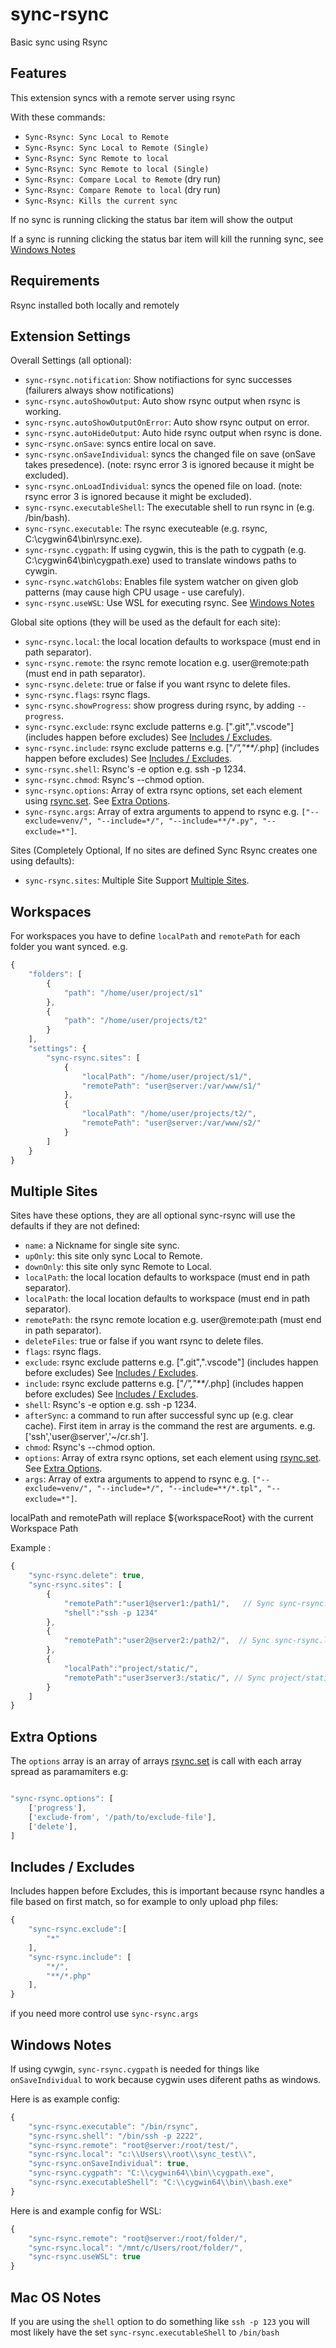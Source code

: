 # sync-rsync

Basic sync using Rsync

## Features

This extension syncs with a remote server using rsync

With these commands:

* `Sync-Rsync: Sync Local to Remote`
* `Sync-Rsync: Sync Local to Remote (Single)`
* `Sync-Rsync: Sync Remote to local`
* `Sync-Rsync: Sync Remote to local (Single)`
* `Sync-Rsync: Compare Local to Remote` (dry run)
* `Sync-Rsync: Compare Remote to local` (dry run)
* `Sync-Rsync: Kills the current sync`

If no sync is running clicking the status bar item will show the output

If a sync is running clicking the status bar item will kill the running sync, see [Windows Notes](#windows-notes)

## Requirements

Rsync installed both locally and remotely

## Extension Settings

Overall Settings (all optional):

* `sync-rsync.notification`: Show notifiactions for sync successes (failurers always show notifications)
* `sync-rsync.autoShowOutput`: Auto show rsync output when rsync is working.
* `sync-rsync.autoShowOutputOnError`: Auto show rsync output on error.
* `sync-rsync.autoHideOutput`: Auto hide rsync output when rsync is done.
* `sync-rsync.onSave`: syncs entire local on save.
* `sync-rsync.onSaveIndividual`: syncs the changed file on save (onSave takes presedence). (note: rsync error 3 is ignored because it might be excluded).
* `sync-rsync.onLoadIndividual`: syncs the opened file on load. (note: rsync error 3 is ignored because it might be excluded).
* `sync-rsync.executableShell`: The executable shell to run rsync in (e.g. /bin/bash).
* `sync-rsync.executable`: The rsync executeable (e.g. rsync, C:\cygwin64\bin\rsync.exe).
* `sync-rsync.cygpath`: If using cygwin, this is the path to cygpath (e.g. C:\cygwin64\bin\cygpath.exe) used to translate windows paths to cywgin.
* `sync-rsync.watchGlobs`: Enables file system watcher on given glob patterns (may cause high CPU usage - use carefuly).
* `sync-rsync.useWSL`: Use WSL for executing rsync. See [Windows Notes](#windows-notes)

Global site options (they will be used as the default for each site):

* `sync-rsync.local`: the local location defaults to workspace (must end in path separator).
* `sync-rsync.remote`: the rsync remote location e.g. user@remote:path (must end in path separator).
* `sync-rsync.delete`: true or false if you want rsync to delete files.
* `sync-rsync.flags`: rsync flags.
* `sync-rsync.showProgress`: show progress during rsync, by adding ```--progress```.
* `sync-rsync.exclude`: rsync exclude patterns e.g. [".git",".vscode"] (includes happen before excludes) See [Includes / Excludes](#includes--excludes).
* `sync-rsync.include`: rsync exclude patterns e.g. ["*/","**/*.php] (includes happen before excludes) See [Includes / Excludes](#includes--excludes).
* `sync-rsync.shell`: Rsync's -e option e.g. ssh -p 1234.
* `sync-rsync.chmod`: Rsync's --chmod option.
* `sync-rsync.options`: Array of extra rsync options, set each element using [rsync.set](https://github.com/mattijs/node-rsync#setoption-value). See [Extra Options](#extra-options).
* `sync-rsync.args`: Array of extra arguments to append to rsync e.g. ```["--exclude=venv/", "--include=*/", "--include=**/*.py", "--exclude=*"]```.

Sites (Completely Optional, If no sites are defined Sync Rsync creates one using defaults):

* `sync-rsync.sites`: Multiple Site Support [Multiple Sites](#multiple-sites).

## Workspaces

For workspaces you have to define ```localPath``` and ```remotePath``` for each folder you want synced. e.g.

```javascript
{
	"folders": [
		{
			"path": "/home/user/project/s1"
		},
		{
			"path": "/home/user/projects/t2"
		}
	],
	"settings": {
		"sync-rsync.sites": [
			{
				"localPath": "/home/user/project/s1/",
				"remotePath": "user@server:/var/www/s1/"
			},
			{
				"localPath": "/home/user/projects/t2/",
				"remotePath": "user@server:/var/www/s2/"
			}
		]
	}
}
```

## Multiple Sites

Sites have these options, they are all optional sync-rsync will use the defaults if they are not defined:

* `name`: a Nickname for single site sync.
* `upOnly`: this site only sync Local to Remote.
* `downOnly`: this site only sync Remote to Local.
* `localPath`: the local location defaults to workspace (must end in path separator).
* `localPath`: the local location defaults to workspace (must end in path separator).
* `remotePath`: the rsync remote location e.g. user@remote:path (must end in path separator).
* `deleteFiles`: true or false if you want rsync to delete files.
* `flags`: rsync flags.
* `exclude`: rsync exclude patterns e.g. [".git",".vscode"] (includes happen before excludes) See [Includes / Excludes](#includes--excludes).
* `include`: rsync exclude patterns e.g. ["*/","**/*.php] (includes happen before excludes) See [Includes / Excludes](#includes--excludes).
* `shell`: Rsync's -e option e.g. ssh -p 1234.
* `afterSync`: a command to run after successful sync up (e.g. clear cache). First item in array is the command the rest are arguments. e.g.  ['ssh','user@server','~/cr.sh'].
* `chmod`: Rsync's --chmod option.
* `options`: Array of extra rsync options, set each element using [rsync.set](https://github.com/mattijs/node-rsync#setoption-value). See [Extra Options](#extra-options).
* `args`: Array of extra arguments to append to rsync e.g. ```["--exclude=venv/", "--include=*/", "--include=**/*.tpl", "--exclude=*"]```.

localPath and remotePath will replace ${workspaceRoot} with the current Workspace Path

Example :

```javascript
{
    "sync-rsync.delete": true,
    "sync-rsync.sites": [
        {
            "remotePath":"user1@server1:/path1/",   // Sync sync-rsync.local to user1@server1:/path1/ using port 1234
            "shell":"ssh -p 1234"
        },
        {
            "remotePath":"user2@server2:/path2/",  // Sync sync-rsync.local to user2@server2:/path2/
        },
        {
            "localPath":"project/static/",
            "remotePath":"user3server3:/static/", // Sync project/static/ to user3@server3:/static/
        }
    ]
}
```

## Extra Options

The `options` array is an array of arrays [rsync.set](https://github.com/mattijs/node-rsync#setoption-value) is call with each array spread as paramamiters e.g:

```javascript

"sync-rsync.options": [
    ['progress'],
    ['exclude-from', '/path/to/exclude-file'],
    ['delete'],
]
```

## Includes / Excludes

Includes happen before Excludes, this is important because rsync handles a file based on first match, so for example to only upload php files:

```javascript
{
    "sync-rsync.exclude":[
        "*"
    ],
    "sync-rsync.include": [
        "*/",
        "**/*.php"
    ],
}
```

if you need more control use ```sync-rsync.args```


## Windows Notes

If using cywgin, `sync-rsync.cygpath` is needed for things like `onSaveIndividual` to work because cygwin uses diferent paths as windows.

Here is as example config:

```javascript
{
    "sync-rsync.executable": "/bin/rsync",
    "sync-rsync.shell": "/bin/ssh -p 2222",
    "sync-rsync.remote": "root@server:/root/test/",
    "sync-rsync.local": "c:\\Users\\root\\sync_test\\",
    "sync-rsync.onSaveIndividual": true,
    "sync-rsync.cygpath": "C:\\cygwin64\\bin\\cygpath.exe",
    "sync-rsync.executableShell": "C:\\cygwin64\\bin\\bash.exe"
}
```

Here is and example config for WSL:

```javascript
{
    "sync-rsync.remote": "root@server:/root/folder/",
    "sync-rsync.local": "/mnt/c/Users/root/folder/",
    "sync-rsync.useWSL": true
}
```

## Mac OS Notes

If you are using the `shell` option to do something like `ssh -p 123` you will most likely have the set `sync-rsync.executableShell` to `/bin/bash`
